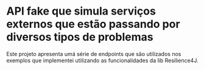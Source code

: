 # API fake que simula serviços externos que estão passando por diversos tipos de problemas

Este projeto apresenta umá série de endpoints que são utilizados nos exemplos que implementei utilizando as funcionalidades da lib Resilience4J.
